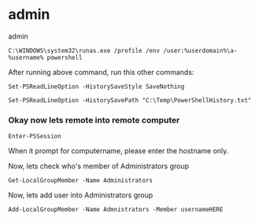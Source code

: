 # admin
admin


``
C:\WINDOWS\system32\runas.exe /profile /env /user:%userdomain%\a-%username% powershell
``

After running above command, run this other commands:

``
Set-PSReadLineOption -HistorySaveStyle SaveNothing
``

``
Set-PSReadLineOption -HistorySavePath "C:\Temp\PowerShellHistory.txt"
``

### Okay now lets remote into remote computer

``Enter-PSSession``

When it prompt for computername, please enter the hostname only.

Now, lets check who's member of Administrators group

``Get-LocalGroupMember -Name Administrators``

Now, lets add user into Administrators group

``Add-LocalGroupMember -Name Admnistrators -Member usernameHERE``
